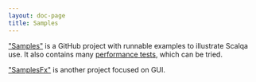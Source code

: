 ```yaml
---
layout: doc-page
title: Samples
---
```


["Samples"](https://github.com/scalqa/samples) is a GitHub project with runnable examples to illustrate Scalqa use. 
It also contains many [performance tests](https://github.com/scalqa/samples/tree/master/src/example/performance), which can be tried.

["SamplesFx"](https://github.com/scalqa/samplesFx) is another project focused on GUI.


